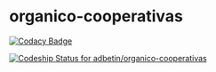 # organico-cooperativas

[![Codacy Badge](https://api.codacy.com/project/badge/Grade/0e1c389fc1e144e99136c42452ac61dd)](https://www.codacy.com/app/adbetin/organico-cooperativas?utm_source=github.com&utm_medium=referral&utm_content=adbetin/organico-cooperativas&utm_campaign=badger)

[ ![Codeship Status for adbetin/organico-cooperativas](https://app.codeship.com/projects/9ae3e0d0-9f31-0135-da1e-0ada79383e49/status?branch=master)](https://app.codeship.com/projects/253579)
